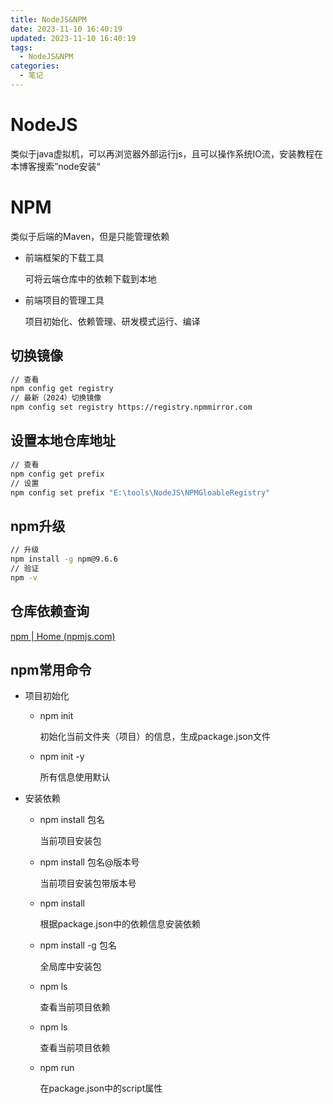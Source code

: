 ```yaml
---
title: NodeJS&NPM
date: 2023-11-10 16:40:19
updated: 2023-11-10 16:40:19
tags:
  - NodeJS&NPM
categories:
  - 笔记
---
```


# NodeJS

类似于java虚拟机，可以再浏览器外部运行js，且可以操作系统IO流，安装教程在本博客搜索”node安装“

# NPM

类似于后端的Maven，但是只能管理依赖

- 前端框架的下载工具

    可将云端仓库中的依赖下载到本地 

- 前端项目的管理工具

    项目初始化、依赖管理、研发模式运行、编译  

## 切换镜像

```bash
// 查看
npm config get registry
// 最新（2024）切换镜像
npm config set registry https://registry.npmmirror.com
```

## 设置本地仓库地址

```bash
// 查看
npm config get prefix
// 设置
npm config set prefix "E:\tools\NodeJS\NPMGloableRegistry"
```

## npm升级

```bash
// 升级
npm install -g npm@9.6.6
// 验证
npm -v
```

## 仓库依赖查询

[npm | Home (npmjs.com)](https://www.npmjs.com/)

## npm常用命令

- 项目初始化

    - npm init

        初始化当前文件夹（项目）的信息，生成package.json文件

    - npm init -y

        所有信息使用默认

- 安装依赖

    - npm install 包名

        当前项目安装包

    - npm install 包名@版本号

        当前项目安装包带版本号

    - npm install

        根据package.json中的依赖信息安装依赖

    - npm install -g 包名

        全局库中安装包

    - npm  ls

        查看当前项目依赖

    - npm  ls

        查看当前项目依赖

    - npm run

        在package.json中的script属性